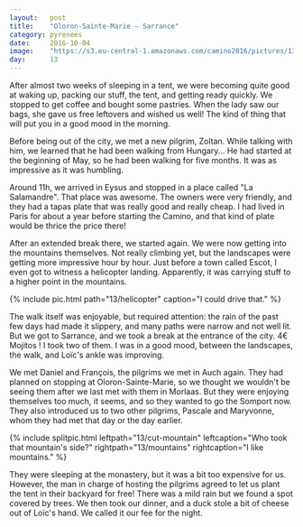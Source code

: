 ```yaml
---
layout:   post
title:    "Oloron-Sainte-Marie — Sarrance"
category: pyrenees
date:     2016-10-04
image:    "https://s3.eu-central-1.amazonaws.com/camino2016/pictures/13/mountains-thumb.jpg"
day:      13
---
```


After almost two weeks of sleeping in a tent, we were becoming quite good at waking up, packing our stuff, the tent, and getting ready quickly. We stopped to get coffee and bought some pastries. When the lady saw our bags, she gave us free leftovers and wished us well! The kind of thing that will put you in a good mood in the morning.

Before being out of the city, we met a new pilgrim, Zoltan. While talking with him, we learned that he had been walking from Hungary... He had started at the beginning of May, so he had been walking for five months. It was as impressive as it was humbling.

Around 11h, we arrived in Eysus and stopped in a place called "La Salamandre". That place was awesome. The owners were very friendly, and they had a tapas plate that was really good and really cheap. I had lived in Paris for about a year before starting the Camino, and that kind of plate would be thrice the price there!

After an extended break there, we started again. We were now getting into the mountains themselves. Not really climbing yet, but the landscapes were getting more impressive hour by hour. Just before a town called Escot, I even got to witness a helicopter landing. Apparently, it was carrying stuff to a higher point in the mountains.

{% include pic.html path="13/helicopter" caption="I could drive that." %}

The walk itself was enjoyable, but required attention: the rain of the past few days had made it slippery, and many paths were narrow and not well lit. But we got to Sarrance, and we took a break at the entrance of the city. 4€ Mojitos ! I took two of them. I was in a good mood, between the landscapes, the walk, and Loïc's ankle was improving.

We met Daniel and François, the pilgrims we met in Auch again. They had planned on stopping at Oloron-Sainte-Marie, so we thought we wouldn't be seeing them after we last met with them in Morlaas. But they were enjoying themselves too much, it seems, and so they wanted to go the Somport now. They also introduced us to two other pilgrims, Pascale and Maryvonne, whom they had met that day or the day earlier.

{% include splitpic.html leftpath="13/cut-mountain" leftcaption="Who took that mountain's side?" rightpath="13/mountains" rightcaption="I like mountains." %}

They were sleeping at the monastery, but it was a bit too expensive for us. However, the man in charge of hosting the pilgrims agreed to let us plant the tent in their backyard for free! There was a mild rain but we found a spot covered by trees. We then took our dinner, and a duck stole a bit of cheese out of Loïc's hand. We called it our fee for the night.
